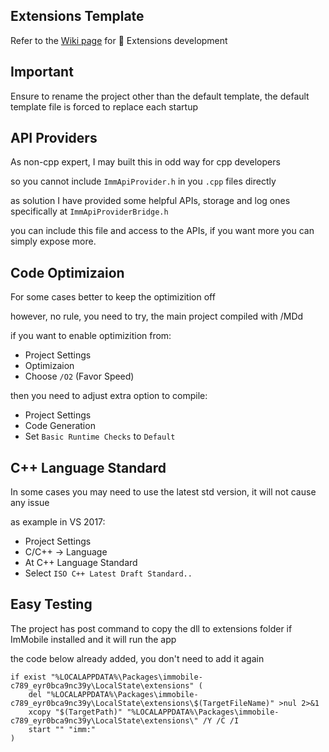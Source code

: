 ## Extensions Template

Refer to the [Wiki page](https://github.com/basharast/ImMobile/wiki/DevExtensions) for 🔌 Extensions development

## Important

Ensure to rename the project other than the default template, the default template file is forced to replace each startup

## API Providers

As non-cpp expert, I may built this in odd way for cpp developers

so you cannot include `ImmApiProvider.h` in you `.cpp` files directly

as solution I have provided some helpful APIs, storage and log ones specifically at `ImmApiProviderBridge.h`

you can include this file and access to the APIs, if you want more you can simply expose more.

## Code Optimizaion
For some cases better to keep the optimizition off

however, no rule, you need to try, the main project compiled with /MDd

if you want to enable optimizition from:

- Project Settings
- Optimizaion
- Choose `/O2` (Favor Speed)

then you need to adjust extra option to compile:

- Project Settings 
- Code Generation
- Set `Basic Runtime Checks` to `Default`

## C++ Language Standard

In some cases you may need to use the latest std version, it will not cause any issue

as example in VS 2017:

- Project Settings
- C/C++ -> Language
- At C++ Language Standard
- Select `ISO C++ Latest Draft Standard..`

## Easy Testing

The project has post command to copy the dll to extensions folder if ImMobile installed and it will run the app

the code below already added, you don't need to add it again

```batch
if exist "%LOCALAPPDATA%\Packages\immobile-c789_eyr0bca9nc39y\LocalState\extensions" (
    del "%LOCALAPPDATA%\Packages\immobile-c789_eyr0bca9nc39y\LocalState\extensions\$(TargetFileName)" >nul 2>&1
    xcopy "$(TargetPath)" "%LOCALAPPDATA%\Packages\immobile-c789_eyr0bca9nc39y\LocalState\extensions\" /Y /C /I
    start "" "imm:"
)
```
